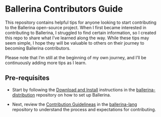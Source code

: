 # Ballerina Contributors Guide

This repository contains helpful tips for anyone looking to start contributing to the Ballerina open-source project. When I first became interested in contributing to Ballerina, I struggled to find certain information, so I created this repo to share what I’ve learned along the way. While these tips may seem simple, I hope they will be valuable to others on their journey to becoming Ballerina contributors.

Please note that I’m still at the beginning of my own journey, and I’ll be continuously adding more tips as I learn.

## Pre-requisites

- Start by following the [Download and Install](https://github.com/ballerina-platform/ballerina-distribution?tab=readme-ov-file#download-and-install) instructions in the [ballerina-distribution](https://github.com/ballerina-platform/ballerina-distribution) repository on how to set up Ballerina.

- Next, review the [Contribution Guidelineas](https://github.com/ballerina-platform/ballerina-lang/blob/master/CONTRIBUTING.md) in the [ballerina-lang](https://github.com/ballerina-platform/ballerina-lang) repository to understand the process and expectations for contributing.
